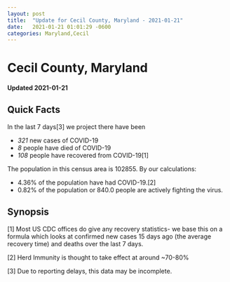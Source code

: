 ```yaml
---
layout: post
title:  "Update for Cecil County, Maryland - 2021-01-21"
date:   2021-01-21 01:01:29 -0600
categories: Maryland,Cecil
---
```


# Cecil County, Maryland
#### Updated 2021-01-21

## Quick Facts

In the last 7 days[3] we project there have been
- *321* new cases of COVID-19
- *8* people have died of COVID-19
- *108* people have recovered from COVID-19[1]

The population in this census area is 102855. By our calculations:
- 4.36% of the population have had COVID-19.[2]
- 0.82% of the population or 840.0 people are actively fighting the virus.

## Synopsis




[1] Most US CDC offices do give any recovery statistics- we base this on a formula which looks at confirmed new cases
15 days ago (the average recovery time) and deaths over the last 7 days.

[2] Herd Immunity is thought to take effect at around ~70-80%

[3] Due to reporting delays, this data may be incomplete.
 
    